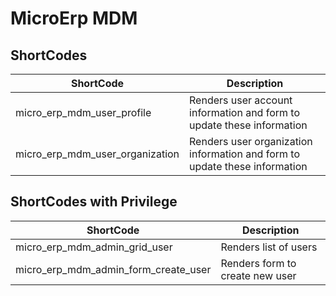 # MicroErp MDM

## ShortCodes

| ShortCode | Description |
| ---- | ---- |
| micro_erp_mdm_user_profile | Renders user account information and form to update these information |
| micro_erp_mdm_user_organization | Renders user organization information and form to update these information |

## ShortCodes with Privilege

| ShortCode | Description |
| ---- | ---- |
| micro_erp_mdm_admin_grid_user | Renders list of users |
| micro_erp_mdm_admin_form_create_user | Renders form to create new user |